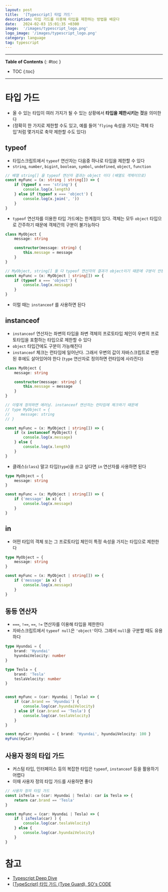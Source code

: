 ```yaml
---
layout: post
title:  '[Typescript] 타입 가드'
description: 타입 가드를 이용해 타입을 제한하는 방법을 배운다
date:   2024-02-03 15:01:35 +0300
image:  '/images/typescript_logo.png'
logo_image: '/images/typescript_logo.png'
category: language
tag: typescript
---
```

---
**Table of Contents**
{: #toc }
*  TOC
{:toc}

---

# 타입 가드

- 올 수 있는 타입이 여러 가지가 될 수 있는 상황에서 **타입을 제한시키는 것**을 의미한다
- (정확히 한 가지로 제한할 수도 있고, 예를 들어 '`flying` 속성을 가지는 객체 타입'처럼 몇가지로 축약 제한할 수도 있다)




## typeof

- 타입스크립트에서 `typeof` 연산자는 다음중 하나로 타입을 제한할 수 있다
- `string`, `number`, `bigint`, `boolean`, `symbol`, `undefined`, `object`, `function`

```ts
// 배열 string[] 을 typeof 연산자 결과는 object 이다 (배열도 객체이므로)
const myFunc = (x: string | string[]) => {
    if (typeof x === 'string') {
        console.log(x.length)
    } else if (typeof x === 'object') {
        console.log(x.join(', '))
    }
}
```

- `typeof` 연산자를 이용한 타입 가드에는 한계점이 있다. 객체는 모두 `object` 타입으로 간주하기 때문에 객체간의 구분이 불가능하다

```ts
class MyObject {
    message: string

    constructor(message: string) {
        this.message = message
    }
}

// MyObject, string[] 둘 다 typeof 연산자의 결과가 object이기 때문에 구분이 안된다
const myFunc = (x: MyObject | string[]) => {
    if (typeof x === 'object') {
        console.log(x.message)
    }
}
```

- 이럴 때는 `instanceof` 를 사용하면 된다

## instanceof

- `instanceof` 연산자는 좌변의 타입을 좌변 객체의 프로토타입 체인이 우변의 프로토타입을 포함하는 타입으로 제한할 수 있다
- `object` 타입간에도 구분이 가능해진다
- `instanceof` 체크는 런타임에 일어난다. 그래서 우변의 값이 자바스크립트로 변환된 후에도 살아있어야 한다 (`type` 연산자로 정의하면 런타임에 사라진다)

```ts
class MyObject {
    message: string

    constructor(message: string) {
        this.message = message
    }
}

// 이렇게 정의하면 에러남. instanceof 연산자는 런타임에 체크하기 때문에
// type MyObject = {
//     message: string
// }

const myFunc = (x: MyObject | string[]) => {
    if (x instanceof MyObject) {
        console.log(x.message)
    } else {
        console.log(x.length)
    }
}

```

- 클래스(`class`) 말고 타입(`type`)을 쓰고 싶다면 `in` 연산자를 사용하면 된다

```ts
type MyObject = {
    message: string
}

const myFunc = (x: MyObject | string[]) => {
    if ('message' in x) {
        console.log(x.message)
    }
}
```

## in

- 어떤 타입의 객체 또는 그 프로토타입 체인이 특정 속성을 가지는 타입으로 제한한다

```ts
type MyObject = {
    message: string
}

const myFunc = (x: MyObject | string[]) => {
    if ('message' in x) {
        console.log(x.message)
    }
}
```

## 동등 연산자

- `===`, `!==`, `==`, `!=` 연산자를 이용해 타입을 제한한다
- 자바스크립트에서 `typeof null`은 `'object'`이다. 그래서 `null`을 구분할 때도 유용하다

```ts
type Hyundai = {
    brand: 'Hyundai'
    hyundaiVelocity: number
}

type Tesla = {
    brand: 'Tesla'
    teslaVelocity: number
}


const myFunc = (car: Hyundai | Tesla) => {
    if (car.brand == 'Hyundai') {
        console.log(car.hyundaiVelocity)
    } else if (car.brand == 'Tesla') {
        console.log(car.teslaVelocity)
    }
}

const myCar: Hyundai = { brand: 'Hyundai', hyundaiVelocity: 100 }
myFunc(myCar)
```


## 사용자 정의 타입 가드

- 커스텀 타입, 인터페이스 등의 복잡한 타입은 `typeof`, `instanceof` 등을 활용하기 어렵다
- 이때 사용자 정의 타입 가드를 사용하면 좋다


```ts
// 사용자 정의 타입 가드
const isTesla = (car: Hyundai | Tesla): car is Tesla => {
    return car.brand == 'Tesla'
}

const myFunc = (car: Hyundai | Tesla) => {
    if ( isTesla(car) ) {
        console.log(car.teslaVelocity)
    } else {
        console.log(car.hyundaiVelocity)
    }
}
```


# 참고

- [Typescript Deep Dive](https://radlohead.gitbook.io/typescript-deep-dive/type-system/typeguard#null-undefined-strictnullchecks)
- [[TypeScript] 타입 가드 (Type Guard), SO's CODE](https://seokzin.tistory.com/entry/TypeScript-%ED%83%80%EC%9E%85-%EA%B0%80%EB%93%9C-Type-Guard#--%--%EC%--%AC%EC%-A%A-%EC%-E%--%--%EC%A-%--%EC%-D%--%--%ED%--%--%EC%-E%--%--%EA%B-%--%EB%--%-C)